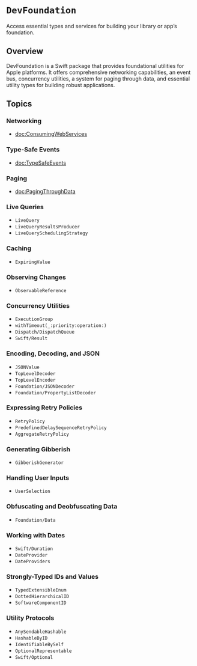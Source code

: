 # ``DevFoundation``

Access essential types and services for building your library or app’s foundation.


## Overview

DevFoundation is a Swift package that provides foundational utilities for Apple platforms. 
It offers comprehensive networking capabilities, an event bus, concurrency utilities, a system
for paging through data, and essential utility types for building robust applications.


## Topics

### Networking

- <doc:ConsumingWebServices>

### Type-Safe Events

- <doc:TypeSafeEvents>

### Paging

- <doc:PagingThroughData>

### Live Queries

- ``LiveQuery``
- ``LiveQueryResultsProducer``
- ``LiveQuerySchedulingStrategy``

### Caching

- ``ExpiringValue``

### Observing Changes

- ``ObservableReference``

### Concurrency Utilities

- ``ExecutionGroup``
- ``withTimeout(_:priority:operation:)``
- ``Dispatch/DispatchQueue``
- ``Swift/Result``

### Encoding, Decoding, and JSON

- ``JSONValue``
- ``TopLevelDecoder``
- ``TopLevelEncoder``
- ``Foundation/JSONDecoder``
- ``Foundation/PropertyListDecoder``

### Expressing Retry Policies

- ``RetryPolicy``
- ``PredefinedDelaySequenceRetryPolicy``
- ``AggregateRetryPolicy``

### Generating Gibberish

- ``GibberishGenerator``

### Handling User Inputs

- ``UserSelection``

### Obfuscating and Deobfuscating Data

- ``Foundation/Data``

### Working with Dates

- ``Swift/Duration``
- ``DateProvider``
- ``DateProviders``

### Strongly-Typed IDs and Values 

- ``TypedExtensibleEnum``
- ``DottedHierarchicalID``
- ``SoftwareComponentID``

### Utility Protocols

- ``AnySendableHashable``
- ``HashableByID``
- ``IdentifiableBySelf``
- ``OptionalRepresentable``
- ``Swift/Optional``
